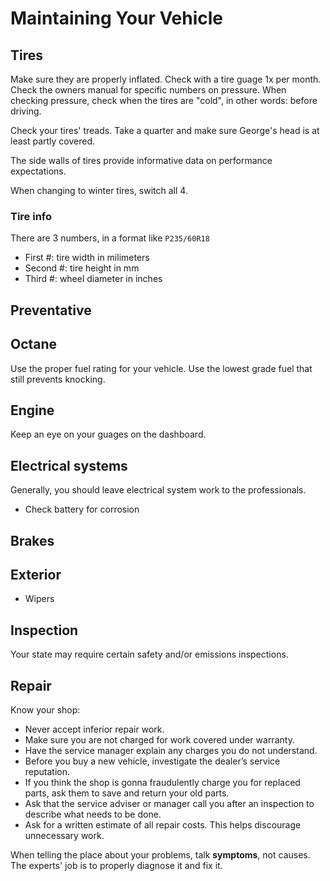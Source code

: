 # Maintaining Your Vehicle

## Tires

Make sure they are properly inflated. Check with a tire guage 1x per month. 
Check the owners manual for specific numbers on pressure. When checking pressure, check 
when the tires are "cold", in other words: before driving. 

Check your tires' treads. Take a quarter and make sure George's head is at least partly covered. 

The side walls of tires provide informative data on performance expectations. 

When changing to winter tires, switch all 4. 

### Tire info

There are 3 numbers, in a format like `P235/60R18`
* First #: tire width in milimeters
* Second #: tire height in mm
* Third #: wheel diameter in inches

## Preventative

## Octane

Use the proper fuel rating for your vehicle. Use the lowest grade fuel that still prevents knocking. 

## Engine
Keep an eye on your guages on the dashboard.

## Electrical systems
Generally, you should leave electrical system work to the professionals. 

* Check battery for corrosion

## Brakes

## Exterior
* Wipers

## Inspection

Your state may require certain safety and/or emissions inspections. 

## Repair

Know your shop:
* Never accept inferior repair work.
* Make sure you are not charged for work covered under warranty.
* Have the service manager explain any charges you do not understand.
* Before you buy a new vehicle, investigate the dealer’s service reputation.
* If you think the shop is gonna fraudulently charge you for replaced parts, ask them to save and return your old parts.
* Ask that the service adviser or manager call you after an inspection to describe what needs to be done.
* Ask for a written estimate of all repair costs. This helps discourage unnecessary work.

When telling the place about your problems, talk **symptoms**, not causes. The experts' job is to properly diagnose it and fix it.
